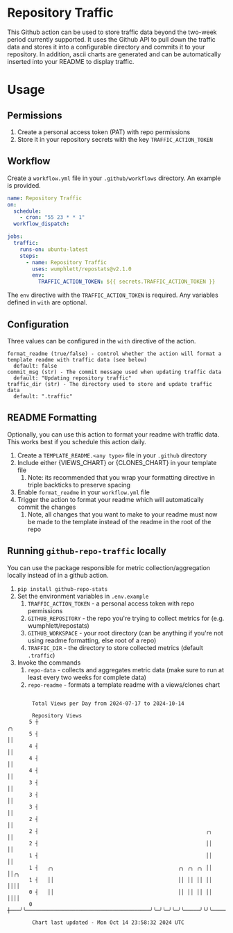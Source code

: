 # Repository Traffic

This Github action can be used to store traffic data beyond the two-week period currently supported.
It uses the Github API to pull down the traffic data and stores it into a configurable directory and commits it to your 
repository. In addition, ascii charts are generated and can be automatically inserted into your README to display traffic.

# Usage
## Permissions
1. Create a personal access token (PAT) with repo permissions
2. Store it in your repository secrets with the key `TRAFFIC_ACTION_TOKEN`

## Workflow
Create a `workflow.yml` file in your `.github/workflows` directory. An example is provided.

```yaml
name: Repository Traffic
on:
  schedule:
    - cron: "55 23 * * 1"
  workflow_dispatch:

jobs:
  traffic:
    runs-on: ubuntu-latest
    steps:
      - name: Repository Traffic
        uses: wumphlett/repostats@v2.1.0
        env:
          TRAFFIC_ACTION_TOKEN: ${{ secrets.TRAFFIC_ACTION_TOKEN }}
```
The `env` directive with the `TRAFFIC_ACTION_TOKEN` is required. Any variables defined in `with` are optional.

## Configuration
Three values can be configured in the `with` directive of the action.
```
format_readme (true/false) - control whether the action will format a template readme with traffic data (see below)
  default: false
commit_msg (str) - The commit message used when updating traffic data
  default: "Updating repository traffic"
traffic_dir (str) - The directory used to store and update traffic data
  default: ".traffic"
```

## README Formatting
Optionally, you can use this action to format your readme with traffic data. This works best if you schedule this action
daily.

1. Create a `TEMPLATE_README.<any type>` file in your `.github` directory
2. Include either {VIEWS_CHART} or {CLONES_CHART} in your template file
   1. Note: its recommended that you wrap your formatting directive in triple backticks to preserve spacing
3. Enable `format_readme` in your `workflow.yml` file
4. Trigger the action to format your readme which will automatically commit the changes
   1. Note, all changes that you want to make to your readme must now be made to the template instead of the readme in the root of the repo

## Running `github-repo-traffic` locally
You can use the package responsible for metric collection/aggregation locally instead of in a github action.

1. `pip install github-repo-stats`
2. Set the environment variables in `.env.example`
   1. `TRAFFIC_ACTION_TOKEN` - a personal access token with repo permissions
   2. `GITHUB_REPOSITORY` - the repo you're trying to collect metrics for (e.g. wumphlett/repostats)
   3. `GITHUB_WORKSPACE` - your root directory (can be anything if you're not using readme formatting, else root of a repo)
   4. `TRAFFIC_DIR` - the directory to store collected metrics (default `.traffic`)
3. Invoke the commands
   1. `repo-data` - collects and aggregates metric data (make sure to run at least every two weeks for complete data)
   2. `repo-readme` - formats a template readme with a views/clones chart

```

        Total Views per Day from 2024-07-17 to 2024-10-14

        Repository Views
       5 ┼                                                             ╭╮
       5 ┤                                                             ││
       4 ┤                                                             ││
       4 ┤                                                             ││
       4 ┤                                                             ││
       3 ┤                                                             ││
       3 ┤                                                             ││
       3 ┤                                                             ││
       2 ┤                                                             ││
       2 ┤                                                      ╭╮     ││
       2 ┤                                                      ││     ││
       1 ┤                                                      ││     ││
       1 ┤   ╭╮                                        ╭╮ ╭╮ ╭╮ ││     ││╭╮
       1 ┤   ││                                        ││ ││ ││ ││     ││││
       0 ┤   ││                                        ││ ││ ││ ││     ││││
       0 ┼───╯╰────────────────────────────────────────╯╰─╯╰─╯╰─╯╰─────╯╰╯╰────────────────────────

        Chart last updated - Mon Oct 14 23:58:32 2024 UTC
        
```
